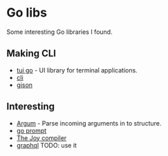 # Go libs
Some interesting Go libraries I found.

## Making CLI
- [tui go](https://github.com/marcusolsson/tui-go) - UI library for terminal applications.
- [cli](https://github.com/urfave/cli)
- [gjson](https://github.com/tidwall/gjson)

## Interesting
- [Argum](https://github.com/sg3des/argum) - Parse incoming arguments in to structure.
- [go prompt](https://github.com/c-bata/go-prompt) 
- [The Joy compiler](https://mat.tm/joy/#faq)
- [graphql](https://github.com/machinebox/graphql) TODO: use it 